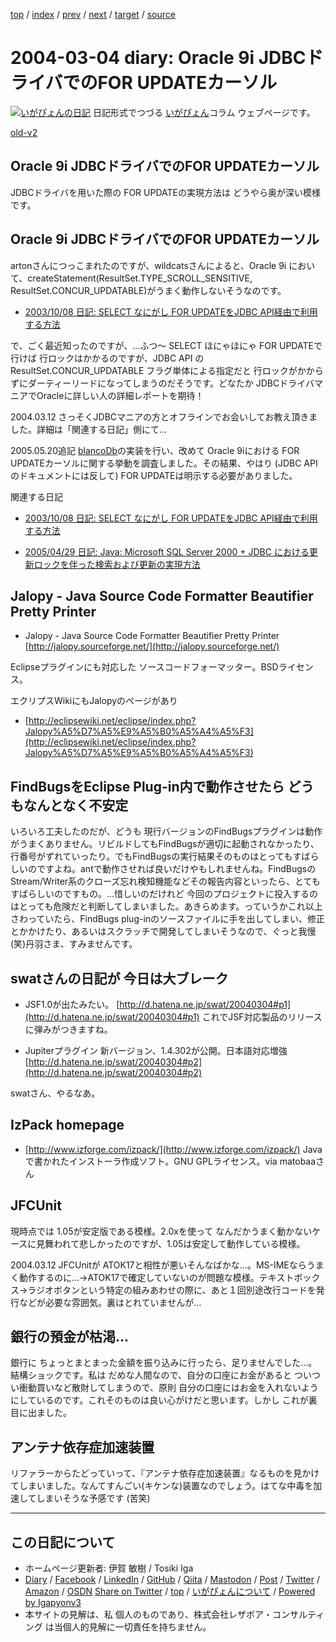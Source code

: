 [top](../index.html) 
 / [index](index.html) 
 / [prev](ig040303.html) 
 / [next](ig040305.html) 
 / [target](https://www.igapyon.jp/igapyon/diary/2004/ig040304.html) 
 / [source](https://github.com/igapyon/diary/blob/master/2004/ig040304.src.md) 

2004-03-04 diary: Oracle 9i JDBCドライバでのFOR UPDATEカーソル
=====================================================================================================
[![いがぴょんの日記](https://www.igapyon.jp/igapyon/diary/images/iga202308_256.jpg "いがぴょん")](https://www.igapyon.jp/igapyon/diary/memo/memoigapyon.html) 日記形式でつづる [いがぴょん](https://www.igapyon.jp/igapyon/diary/memo/memoigapyon.html)コラム ウェブページです。

[old-v2](ig040304-orig.html)

## Oracle 9i JDBCドライバでのFOR UPDATEカーソル

JDBCドライバを用いた際の FOR UPDATEの実現方法は どうやら奥が深い模様です。


## Oracle 9i JDBCドライバでのFOR UPDATEカーソル

artonさんにつっこまれたのですが、wildcatsさんによると、Oracle 9i において、createStatement(ResultSet.TYPE_SCROLL_SENSITIVE,　ResultSet.CONCUR_UPDATABLE)がうまく動作しないそうなのです。

* [2003/10/08 日記: SELECT なにがし FOR UPDATEをJDBC API経由で利用する方法](../2003/ig031008.html)

で、ごく最近知ったのですが、…ふつ～ SELECT ほにゃほにゃ FOR UPDATEで行けば 行ロックはかかるのですが、JDBC
API のResultSet.CONCUR_UPDATABLE フラグ単体による指定だと 行ロックがかからずにダーティーリードになってしまうのだそうです。どなたか JDBCドライバマニアでOracleに詳しい人の詳細レポートを期待！

2004.03.12 さっそくJDBCマニアの方とオフラインでお会いしてお教え頂きました。詳細は「関連する日記」側にて…

2005.05.20追記 [blancoDb](https://www.igapyon.jp/blanco/blancodb.html)の実装を行い、改めて Oracle 9iにおける FOR UPDATEカーソルに関する挙動を調査しました。その結果、やはり
(JDBC APIのドキュメントには反して) FOR UPDATEは明示する必要がありました。

関連する日記

* [2003/10/08 日記: SELECT なにがし FOR UPDATEをJDBC API経由で利用する方法](../2003/ig031008.html)
  
* [2005/04/29 日記: Java: Microsoft SQL Server 2000 + JDBC における更新ロックを伴った検索および更新の実現方法](../2005/ig050429.html)

## Jalopy - Java Source Code Formatter Beautifier Pretty Printer

* Jalopy - Java Source Code Formatter Beautifier Pretty Printer
  [http://jalopy.sourceforge.net/](http://jalopy.sourceforge.net/)

Eclipseプラグインにも対応した ソースコードフォーマッター。BSDライセンス。

エクリプスWikiにもJalopyのページがあり

* [http://eclipsewiki.net/eclipse/index.php?Jalopy%A5%D7%A5%E9%A5%B0%A5%A4%A5%F3](http://eclipsewiki.net/eclipse/index.php?Jalopy%A5%D7%A5%E9%A5%B0%A5%A4%A5%F3)

## FindBugsをEclipse Plug-in内で動作させたら どうもなんとなく不安定

いろいろ工夫したのだが、どうも 現行バージョンのFindBugsプラグインは動作がうまくありません。リビルドしてもFindBugsが適切に起動されなかったり、行番号がずれていったり。でもFindBugsの実行結果そのものはとってもすばらしいのですよね。antで動作させれば良いだけやもしれませんね。FindBugsのStream/Writer系のクローズ忘れ検知機能などその報告内容といったら、とてもすばらしいのですもの。…惜しいのだけれど 今回のプロジェクトに投入するのはとっても危険だと判断してしまいました。あきらめます。っていうかこれ以上さわっていたら、FindBugs plug-inのソースファイルに手を出してしまい、修正とかかけたり、あるいはスクラッチで開発してしまいそうなので、ぐっと我慢
(笑)丹羽さま、すみませんです。

## swatさんの日記が 今日は大ブレーク

* JSF1.0が出たみたい。
  [http://d.hatena.ne.jp/swat/20040304#p1](http://d.hatena.ne.jp/swat/20040304#p1)
  これでJSF対応製品のリリースに弾みがつきますね。
  
* Jupiterプラグイン 新バージョン、1.4.302が公開。日本語対応増強
  [http://d.hatena.ne.jp/swat/20040304#p2](http://d.hatena.ne.jp/swat/20040304#p2)

swatさん、やるなあ。

## IzPack homepage

* [http://www.izforge.com/izpack/](http://www.izforge.com/izpack/)
Javaで書かれたインストーラ作成ソフト。GNU GPLライセンス。via matobaaさん

## JFCUnit

現時点では 1.05が安定版である模様。2.0xを使って なんだかうまく動かないケースに見舞われて悲しかったのですが、1.05は安定して動作している模様。

2004.03.12 JFCUnitが ATOK17と相性が悪いそんなばかな…。MS-IMEならうまく動作するのに…→ATOK17で確定していないのが問題な模様。テキストボックス→ラジオボタンという特定の組みあわせの際に、あと１回別途改行コードを発行などが必要な雰囲気。裏はとれていませんが…

## 銀行の預金が枯渇…

銀行に ちょっとまとまった金額を振り込みに行ったら、足りませんでした…。結構ショックです。私は だめな人間なので、自分の口座にお金があると ついつい衝動買いなど散財してしまうので、原則 自分の口座にはお金を入れないようにしているのです。これそのものは良い心がけだと思います。しかし これが裏目に出ました。

## アンテナ依存症加速装置

リファラーからたどっていって、『アンテナ依存症加速装置』なるものを見かけてしまいました。なんてすんごい(キケンな)装置なのでしょう。はてな中毒を加速してしまいそうな予感です
(苦笑)


----------------------------------------------------------------------------------------------------

## この日記について

* ホームページ更新者: 伊賀 敏樹 / Tosiki Iga
* [Diary](https://www.igapyon.jp/igapyon/diary/) / [Facebook](https://www.facebook.com/igapyon) / [LinkedIn](https://www.linkedin.com/in/toshikiiga) / [GitHub](https://github.com/igapyon) / [Qiita](https://qiita.com/igapyon) / [Mastodon](https://social.vivaldi.net/@igapyon) / [Post](https://post.news/igapyon) / [Twitter](https://twitter.com/ToshikiIga) / [Amazon](https://www.amazon.co.jp/%E4%BC%8A%E8%B3%80-%E6%95%8F%E6%A8%B9/e/B004LTQWCQ) / [OSDN](https://ja.osdn.net/users/iga/)
[Share on Twitter](https://twitter.com/intent/tweet?hashtags=igapyon%2Cdiary%2C%E3%81%84%E3%81%8C%E3%81%B4%E3%82%87%E3%82%93&text=Oracle+9i+JDBC%E3%83%89%E3%83%A9%E3%82%A4%E3%83%90%E3%81%A7%E3%81%AEFOR+UPDATE%E3%82%AB%E3%83%BC%E3%82%BD%E3%83%AB&url=https%3A%2F%2Fwww.igapyon.jp%2Figapyon%2Fdiary%2F2004%2Fig040304.html) / [top](../index.html) / [いがぴょんについて](https://www.igapyon.jp/igapyon/diary/memo/memoigapyon.html) / [Powered by Igapyonv3](https://github.com/igapyon/igapyonv3)
* 本サイトの見解は、私 個人のものであり、株式会社レザボア・コンサルティング は当個人的見解に一切責任を持ちません。 
